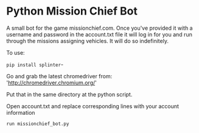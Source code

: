 # Python Mission Chief Bot
A small bot for the game missionchief.com. Once you've provided it with a username and password in the account.txt file it will log in for you and run through the missions assigning vehicles. It will do so indefinitely. 

To use:

`pip install splinter`-

Go and grab the latest chromedriver from:
'http://chromedriver.chromium.org/'

Put that in the same directory at the python script.

Open account.txt and replace corresponding lines with your account information

`run missionchief_bot.py`




